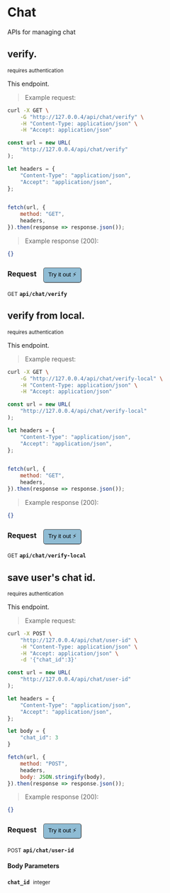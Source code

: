 # Chat

APIs for managing  chat

## verify.

<small class="badge badge-darkred">requires authentication</small>

This endpoint.

> Example request:

```bash
curl -X GET \
    -G "http://127.0.0.4/api/chat/verify" \
    -H "Content-Type: application/json" \
    -H "Accept: application/json"
```

```javascript
const url = new URL(
    "http://127.0.0.4/api/chat/verify"
);

let headers = {
    "Content-Type": "application/json",
    "Accept": "application/json",
};


fetch(url, {
    method: "GET",
    headers,
}).then(response => response.json());
```


> Example response (200):

```json
{}
```
<div id="execution-results-GETapi-chat-verify" hidden>
    <blockquote>Received response<span id="execution-response-status-GETapi-chat-verify"></span>:</blockquote>
    <pre class="json"><code id="execution-response-content-GETapi-chat-verify"></code></pre>
</div>
<div id="execution-error-GETapi-chat-verify" hidden>
    <blockquote>Request failed with error:</blockquote>
    <pre><code id="execution-error-message-GETapi-chat-verify"></code></pre>
</div>
<form id="form-GETapi-chat-verify" data-method="GET" data-path="api/chat/verify" data-authed="1" data-hasfiles="0" data-headers='{"Content-Type":"application\/json","Accept":"application\/json"}' onsubmit="event.preventDefault(); executeTryOut('GETapi-chat-verify', this);">
<h3>
    Request&nbsp;&nbsp;&nbsp;
        <button type="button" style="background-color: #8fbcd4; padding: 5px 10px; border-radius: 5px; border-width: thin;" id="btn-tryout-GETapi-chat-verify" onclick="tryItOut('GETapi-chat-verify');">Try it out ⚡</button>
    <button type="button" style="background-color: #c97a7e; padding: 5px 10px; border-radius: 5px; border-width: thin;" id="btn-canceltryout-GETapi-chat-verify" onclick="cancelTryOut('GETapi-chat-verify');" hidden>Cancel</button>&nbsp;&nbsp;
    <button type="submit" style="background-color: #6ac174; padding: 5px 10px; border-radius: 5px; border-width: thin;" id="btn-executetryout-GETapi-chat-verify" hidden>Send Request 💥</button>
    </h3>
<p>
<small class="badge badge-green">GET</small>
 <b><code>api/chat/verify</code></b>
</p>
<p>
<label id="auth-GETapi-chat-verify" hidden>Authorization header: <b><code>Bearer </code></b><input type="text" name="Authorization" data-prefix="Bearer " data-endpoint="GETapi-chat-verify" data-component="header"></label>
</p>
</form>


## verify from local.

<small class="badge badge-darkred">requires authentication</small>

This endpoint.

> Example request:

```bash
curl -X GET \
    -G "http://127.0.0.4/api/chat/verify-local" \
    -H "Content-Type: application/json" \
    -H "Accept: application/json"
```

```javascript
const url = new URL(
    "http://127.0.0.4/api/chat/verify-local"
);

let headers = {
    "Content-Type": "application/json",
    "Accept": "application/json",
};


fetch(url, {
    method: "GET",
    headers,
}).then(response => response.json());
```


> Example response (200):

```json
{}
```
<div id="execution-results-GETapi-chat-verify-local" hidden>
    <blockquote>Received response<span id="execution-response-status-GETapi-chat-verify-local"></span>:</blockquote>
    <pre class="json"><code id="execution-response-content-GETapi-chat-verify-local"></code></pre>
</div>
<div id="execution-error-GETapi-chat-verify-local" hidden>
    <blockquote>Request failed with error:</blockquote>
    <pre><code id="execution-error-message-GETapi-chat-verify-local"></code></pre>
</div>
<form id="form-GETapi-chat-verify-local" data-method="GET" data-path="api/chat/verify-local" data-authed="1" data-hasfiles="0" data-headers='{"Content-Type":"application\/json","Accept":"application\/json"}' onsubmit="event.preventDefault(); executeTryOut('GETapi-chat-verify-local', this);">
<h3>
    Request&nbsp;&nbsp;&nbsp;
        <button type="button" style="background-color: #8fbcd4; padding: 5px 10px; border-radius: 5px; border-width: thin;" id="btn-tryout-GETapi-chat-verify-local" onclick="tryItOut('GETapi-chat-verify-local');">Try it out ⚡</button>
    <button type="button" style="background-color: #c97a7e; padding: 5px 10px; border-radius: 5px; border-width: thin;" id="btn-canceltryout-GETapi-chat-verify-local" onclick="cancelTryOut('GETapi-chat-verify-local');" hidden>Cancel</button>&nbsp;&nbsp;
    <button type="submit" style="background-color: #6ac174; padding: 5px 10px; border-radius: 5px; border-width: thin;" id="btn-executetryout-GETapi-chat-verify-local" hidden>Send Request 💥</button>
    </h3>
<p>
<small class="badge badge-green">GET</small>
 <b><code>api/chat/verify-local</code></b>
</p>
<p>
<label id="auth-GETapi-chat-verify-local" hidden>Authorization header: <b><code>Bearer </code></b><input type="text" name="Authorization" data-prefix="Bearer " data-endpoint="GETapi-chat-verify-local" data-component="header"></label>
</p>
</form>


## save user&#039;s chat id.

<small class="badge badge-darkred">requires authentication</small>

This endpoint.

> Example request:

```bash
curl -X POST \
    "http://127.0.0.4/api/chat/user-id" \
    -H "Content-Type: application/json" \
    -H "Accept: application/json" \
    -d '{"chat_id":3}'

```

```javascript
const url = new URL(
    "http://127.0.0.4/api/chat/user-id"
);

let headers = {
    "Content-Type": "application/json",
    "Accept": "application/json",
};

let body = {
    "chat_id": 3
}

fetch(url, {
    method: "POST",
    headers,
    body: JSON.stringify(body),
}).then(response => response.json());
```


> Example response (200):

```json
{}
```
<div id="execution-results-POSTapi-chat-user-id" hidden>
    <blockquote>Received response<span id="execution-response-status-POSTapi-chat-user-id"></span>:</blockquote>
    <pre class="json"><code id="execution-response-content-POSTapi-chat-user-id"></code></pre>
</div>
<div id="execution-error-POSTapi-chat-user-id" hidden>
    <blockquote>Request failed with error:</blockquote>
    <pre><code id="execution-error-message-POSTapi-chat-user-id"></code></pre>
</div>
<form id="form-POSTapi-chat-user-id" data-method="POST" data-path="api/chat/user-id" data-authed="1" data-hasfiles="0" data-headers='{"Content-Type":"application\/json","Accept":"application\/json"}' onsubmit="event.preventDefault(); executeTryOut('POSTapi-chat-user-id', this);">
<h3>
    Request&nbsp;&nbsp;&nbsp;
        <button type="button" style="background-color: #8fbcd4; padding: 5px 10px; border-radius: 5px; border-width: thin;" id="btn-tryout-POSTapi-chat-user-id" onclick="tryItOut('POSTapi-chat-user-id');">Try it out ⚡</button>
    <button type="button" style="background-color: #c97a7e; padding: 5px 10px; border-radius: 5px; border-width: thin;" id="btn-canceltryout-POSTapi-chat-user-id" onclick="cancelTryOut('POSTapi-chat-user-id');" hidden>Cancel</button>&nbsp;&nbsp;
    <button type="submit" style="background-color: #6ac174; padding: 5px 10px; border-radius: 5px; border-width: thin;" id="btn-executetryout-POSTapi-chat-user-id" hidden>Send Request 💥</button>
    </h3>
<p>
<small class="badge badge-black">POST</small>
 <b><code>api/chat/user-id</code></b>
</p>
<p>
<label id="auth-POSTapi-chat-user-id" hidden>Authorization header: <b><code>Bearer </code></b><input type="text" name="Authorization" data-prefix="Bearer " data-endpoint="POSTapi-chat-user-id" data-component="header"></label>
</p>
<h4 class="fancy-heading-panel"><b>Body Parameters</b></h4>
<p>
<b><code>chat_id</code></b>&nbsp;&nbsp;<small>integer</small>  &nbsp;
<input type="number" name="chat_id" data-endpoint="POSTapi-chat-user-id" data-component="body" required  hidden>
<br>
</p>

</form>



